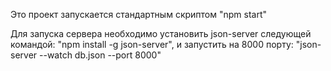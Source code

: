 Это проект запускается стандартным скриптом "npm start"

Для запуска сервера необходимо установить json-server следующей командой: "npm install -g json-server",
и запустить на 8000 порту: "json-server --watch db.json --port 8000"